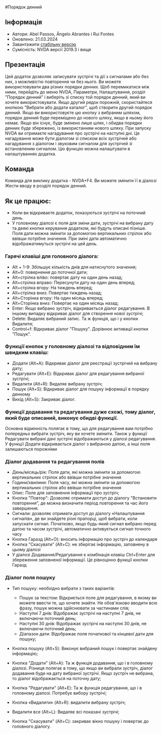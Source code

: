 #Порядок денний


## Інформація
* Автори: Abel Passos, Ângelo Abrantes і Rui Fontes
* Оновлено: 21.03.2024
* Завантажити [стабільну версію][1]
* Сумісність: NVDA версії 2019.3 і вище


## Презентація
Цей додаток дозволяє записувати зустрічі та дії з сигналами або без них, з можливістю повторення чи без нього.
Ви можете використовувати два різних порядки денних.
Щоб перемикатися між ними, перейдіть до меню NVDA, Параметри, Налаштування, розділ "Порядок денний" і виберіть зі списку той порядок денний, який ви хочете використовувати.
Якщо другий рядок порожній, скористайтеся кнопкою \"Вибрати або додати каталог\", щоб створити другий порядок денний.
Якщо ви використовуєте цю кнопку з вибраним шляхом, порядок денний буде переміщено до нового шляху, якщо в ньому його немає. Якщо він існує, буде змінено лише шлях, і обидва порядки денних буде збережено, із використанням нового шляху.
При запуску NVDA ви отримаєте нагадування про зустрічі на наступні дні. Це нагадування може бути діалогом зі списком всіх зустрічей або нагадування з діалогом і звуковим сигналом для зустрічей зі встановленим сигналом.
Цю функцію можна налаштувати в налаштуваннях додатка.


## Команда
Команда для виклику додатка - NVDA+F4.
Ви можете змінити її в діалозі Жести вводу в розділі порядок денний.


## Як це працює:
* Коли ви відкриваєте додаток, показуються зустрічі на поточний день.
* У головному діалозі є поля для зміни дати, зустрічі на вибрану дату та деякі кнопки керування додатком, які будуть описані пізніше.
Поля дати можна змінити за допомогою вертикальних стрілок або ввівши потрібне значення. При зміні дати автоматично відображатимуться зустрічі на цей день.


### Гарячі клавіші для головного діалога:


* Alt + 1-9: Збільшує кількість днів для натиснутого значення;
* Alt+0: повернення до поточної дати;
* Alt+стрілка вліво: повертає дату на один день назад;
* Alt+стрілка вправо: Пересунути дату на один день вперед;
* Alt+стрілка вгору: На тиждень вперед;
* Alt+стрілка вниз: Повертає тиждень назад;
* Alt+Сторінка вгору: На один місяць вперед;
* Alt+Сторінка вниз: Повертає на один місяць назад;
* Enter: Якщо вибрано зустріч, відкривається діалог редагування. В іншому випадку відкриває діалог для створення нової зустрічі;
* Delete: Видаляє вибраний запис. Та ж функція, що і у кнопки Видалити;
* Control+f: Відкриває діалог "Пошуку". Дорівнює активації кнопки "Пошук".


### Функції кнопок у головному діалозі та відповідним їм швидким клавіш:
* Додати (Alt+A): Відкриває діалог для реєстрації зустрічей на вибрану дату;
* Редагувати (Alt+E): Відкриває діалог для редагування вибраної зустрічі;
* Видалити (Alt+R): Видаляє вибрану зустріч;
* Пошук (Alt+S): Відкриває діалог для пошуку інформації в порядку денному
* Вихід (Alt+S): Закриває діалог.


### Функції додавання та редагування дуже схожі, тому діалог, який буде описаний, виконує обидві функції.
Основна відмінність полягає в тому, що для редагування вам потрібно попередньо вибрати зустріч, яку ви хочете змінити.
Також у функції Редагувати вибрані дані зустрічі відображаються у діалозі редагування. У функції Додати відкривається діалог з вибраною датою, а інші поля залишаються порожніми


### Діалог додавання та редагування полів
* День/місяць/рік: Поля дати, які можна змінити за допомогою вертикальних стрілок або ввівши потрібне значення
* Години/хвилини: Поля часу, які можна змінити за допомогою вертикальних стрілок або ввівши потрібне значення
* Опис: Поле для заповнення інформації про зустріч;
* Кнопка "Повтор": Дозволяє отримати доступ до діалогу "Встановити повторення", де можна визначити період повторення та час його завершення.
* Сигнали: дозволяє отримати доступ до діалогу «Налаштування сигналів», де ви знайдете різні прапорці, щоб вибрати, коли запускати сигнал. Початково, якщо будь-який сигнал вибрано перед датою та часом зустрічі, автоматично активується сигнал точного часу
* Кнопка Гаразд (Alt+O): вносить інформацію про зустріч до календаря
* Кнопка "Скасувати" (Alt+C): не зберігає інформацію, заповнену в цьому діалозі
* У діалозі Додавання/Редагування є комбінація клавіш Ctrl+Enter для збереження заповненої інформації. Це рівноцінно функції кнопки Гаразд


### Діалог поля пошуку
* Тип пошуку: необхідно вибрати з таких варіантів:

	* Пошук за текстом: Відкриється поле для редагування, в якому ви можете ввести те, що хочете знайти. Не обов'язково вводити всю фразу, пошук можна здійснювати за частинами слів;
	* Наступні 7 днів: Відображає зустрічі на наступні 7 днів, не включаючи поточний день;
	* Наступні 30 днів: Відображає зустрічі на наступні 30 днів, не включаючи поточний день;
	* Діапазон дати: Відображає поля початкової та кінцевої дати для пошуку;

* Кнопка пошуку (Alt+S): Виконує вибраний пошук і повертає знайдену інформацію;
* Кнопка "Додати" (Alt+A): Та ж функція додавання, що і в головному діалозі. Різниця полягає в тому, що якщо ви вибрали зустріч, діалог додавання буде на дату вибраної зустрічі. Якщо зустріч не вибрана, то діалог відображається на поточну дату;
* Кнопка "Редагувати" (Alt+E): Та ж функція редагування, що і в головному діалозі. Потребує вибору зустрічі;
* Кнопка «Видалити» (Alt+R): видалити вибрану зустріч;
* Видалити все (Alt+L): Видаляє всі показані зустрічі;
* Кнопка "Скасувати" (Alt+C): закриває вікно пошуку і повертає до головного діалогу.

[1]: https://github.com/ruifontes/agenda-for-NVDA/releases/download/2025.06.11/agenda-2025.06.11.nvda-addon
